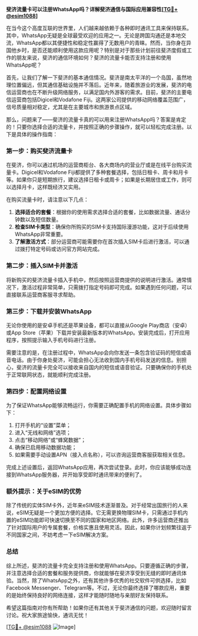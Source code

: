 **斐济流量卡可以注册WhatsApp吗？详解斐济通信与国际应用兼容性[[TG💪+ @esim1088](https://t.me/s/esim1088)]**

在当今这个高度互联的世界里，人们越来越依赖于各种即时通讯工具来保持联系。其中，WhatsApp无疑是全球最受欢迎的应用之一。无论是跨国沟通还是本地交流，WhatsApp都以其便捷性和稳定性赢得了无数用户的青睐。然而，当你身在异国他乡时，是否还能顺利使用这款应用呢？特别是对于那些计划前往斐济度假或工作的朋友来说，斐济的通信环境如何？斐济的流量卡能否支持注册和使用WhatsApp呢？

首先，让我们了解一下斐济的基本通信情况。斐济是南太平洋的一个岛国，虽然地理位置偏远，但其通信基础设施并不落后。近年来，随着旅游业的发展，斐济的电信运营商也在不断升级网络服务，以满足国内外游客的需求。目前，斐济的主要电信运营商包括Digicel和Vodafone Fiji。这两家公司提供的移动网络覆盖范围广，信号质量相对稳定，尤其是在主要城市和旅游景点区域。

那么，问题来了——斐济的流量卡真的可以用来注册WhatsApp吗？答案是肯定的！只要你选择合适的流量卡，并按照正确的步骤操作，就可以轻松完成注册。以下是具体的操作指南：

### 第一步：购买斐济流量卡

在斐济，你可以通过机场的运营商柜台、各大商场内的营业厅或是在线平台购买流量卡。Digicel和Vodafone Fiji都提供了多种套餐选择，包括日租卡、周卡和月卡等。如果你只是短期旅行，建议选择日租卡或周卡；如果是长期居住或工作，则可以选择月卡，这样既经济又实用。

在购买流量卡时，请注意以下几点：
1. **选择适合的套餐**：根据你的使用需求选择合适的套餐，比如数据流量、通话分钟数以及短信数量。
2. **检查SIM卡类型**：确保你所购买的SIM卡支持国际漫游功能，这对于后续使用WhatsApp非常重要。
3. **了解激活方式**：部分运营商可能需要你在首次插入SIM卡后进行激活，可以通过拨打特定号码或访问官方网站完成。

### 第二步：插入SIM卡并激活

将新购买的斐济流量卡插入手机中，然后按照运营商提供的说明进行激活。通常情况下，激活过程非常简单，只需拨打指定号码即可完成。如果遇到任何问题，可以直接联系运营商客服寻求帮助。

### 第三步：下载并安装WhatsApp

无论你使用的是安卓手机还是苹果设备，都可以直接从Google Play商店（安卓）或App Store（苹果）下载并安装最新版本的WhatsApp。安装完成后，打开应用程序，按照提示输入手机号码进行注册。

需要注意的是，在注册过程中，WhatsApp会向你发送一条包含验证码的短信或语音电话。由于你身处斐济，可能会担心无法收到国内手机号码发送的信息。别担心，斐济的流量卡完全可以接收来自国内的短信或语音验证。只要确保你的手机处于正常联网状态，就能顺利完成注册。

### 第四步：配置网络设置

为了保证WhatsApp能够流畅运行，你需要正确配置手机的网络设置。具体步骤如下：
1. 打开手机的“设置”菜单；
2. 进入“无线和网络”选项；
3. 点击“移动网络”或“蜂窝数据”；
4. 确保已启用移动数据功能；
5. 如果需要手动设置APN（接入点名称），可以咨询运营商客服获取相关信息。

完成上述设置后，返回WhatsApp应用，再次尝试登录。此时，你应该能够成功连接到WhatsApp服务器，并开始享受即时通讯带来的便利了。

### 额外提示：关于eSIM的优势

除了传统的实体SIM卡外，近年来eSIM技术逐渐普及。对于经常出国旅行的人来说，eSIM无疑是一个更加方便的选择。它无需更换物理SIM卡，只需通过手机内置的eSIM功能即可快速切换至不同的国家和地区网络。此外，许多运营商还推出了针对国际用户的专属套餐，价格实惠且使用灵活。因此，如果你计划频繁往返于不同国家之间，不妨考虑一下eSIM解决方案。

### 总结

综上所述，斐济的流量卡完全支持注册和使用WhatsApp。只要遵循正确的步骤，并注意选择合适的套餐和服务提供商，你就能够在斐济享受到无缝的即时通讯体验。当然，除了WhatsApp之外，还有其他许多优秀的社交软件可供选择，比如Facebook Messenger、Telegram等。不过，无论你最终选择了哪款应用，重要的是始终保持良好的网络连接，这样才能随时随地与亲朋好友保持联系。

希望这篇指南对你有所帮助！如果你还有其他关于斐济通信的问题，欢迎随时留言讨论。祝大家旅途愉快，通讯无忧！

[[TG💪+ @esim1088](https://t.me/s/esim1088) ![Image](https://i.postimg.cc/4NQfJmqS/Snipaste-2025-05-13-00-14-12.png)]